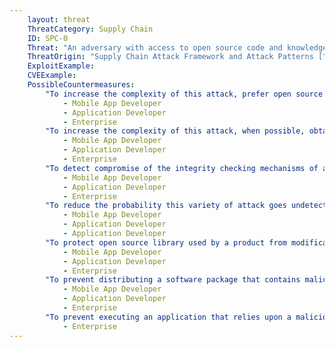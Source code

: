 ```yaml
---
    layout: threat
    ThreatCategory: Supply Chain
    ID: SPC-0
    Threat: "An adversary with access to open source code and knowledge of its particular use for the system being acquired can insert malicious code into open source software used for libraries"
    ThreatOrigin: "Supply Chain Attack Framework and Attack Patterns [^142]"
    ExploitExample:
    CVEExample:
    PossibleCountermeasures:
        "To increase the complexity of this attack, prefer open source software libraries for which integrity-checking mechanisms are provided (e.g., strong cryptographic hashes of source files, digital signatures) so the authenticity of the open source library can be verified.":
            - Mobile App Developer
            - Application Developer
            - Enterprise
        "To increase the complexity of this attack, when possible, obtain multiple instances of the same library as hosted by various sources (e.g., FTP mirrors) from which it should be available. Then evaluate all obtained versions for consistency (e.g., compare strong hashes). If any discrepancies are detected, contact the open source software developer.":
            - Mobile App Developer
            - Application Developer
            - Enterprise
        "To detect compromise of the integrity checking mechanisms of a given source of open source libraries, particularly for security sensitive library functions, such as math or cryptographic libraries, contact the developer to verify the library is authentic.":
            - Mobile App Developer
            - Application Developer
            - Enterprise
        "To reduce the probability this variety of attack goes undetected at runtime, implement defensive programming. Any call to untrusted code that can impact critical functionality of the system should include checks on the output for conditions that should always be true given an assumption the library behaves as expected.":
            - Mobile App Developer
            - Application Developer
            - Application Developer
        "To protect open source library used by a product from modification, then if possible, package a verified authentic instance of the open source library and apply cryptographic protections (e.g., strong hashing, digital signatures) to the product to allow customers to verify the authenticity and integrity of all packaged components.":
            - Mobile App Developer
            - Application Developer
            - Enterprise
        "To prevent distributing a software package that contains maliciously modified open source libraries, perform sufficient functional testing of the complete system to verify that it exhibits correct and consistent behavior.":
            - Mobile App Developer
            - Application Developer
            - Enterprise
        "To prevent executing an application that relies upon a maliciously modified version of an open source library that is loaded dynamically at runtime (e.g., Dynamic Linked Library), perform verification of the library file prior to execution. This may involve validating hashes, verifying digital signatures, or other integrity protection or detection mechanisms on the host system.":
            - Enterprise
---
```

